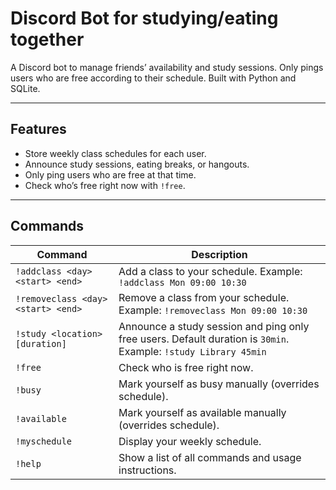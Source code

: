 # Discord Bot for studying/eating together

A Discord bot to manage friends’ availability and study sessions. Only pings users who are free according to their schedule. Built with Python and SQLite.

---

## Features

- Store weekly class schedules for each user.
- Announce study sessions, eating breaks, or hangouts.
- Only ping users who are free at that time.
- Check who’s free right now with `!free`.

---

## Commands

| Command | Description |
|---------|-------------|
| `!addclass <day> <start> <end>` | Add a class to your schedule. Example: `!addclass Mon 09:00 10:30` |
| `!removeclass <day> <start> <end>` | Remove a class from your schedule. Example: `!removeclass Mon 09:00 10:30` |
| `!study <location> [duration]` | Announce a study session and ping only free users. Default duration is `30min`. Example: `!study Library 45min` |
| `!free` | Check who is free right now. |
| `!busy` | Mark yourself as busy manually (overrides schedule). |
| `!available` | Mark yourself as available manually (overrides schedule). |
| `!myschedule` | Display your weekly schedule. |
| `!help` | Show a list of all commands and usage instructions. |

